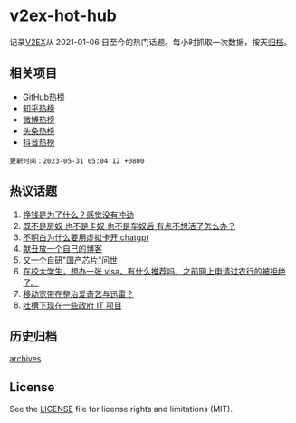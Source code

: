 # v2ex-hot-hub

 记录[V2EX](https://www.v2ex.com/)从 2021-01-06 日至今的热门话题。每小时抓取一次数据，按天[归档](archives)。
 
 ## 相关项目

- [GitHub热榜](https://github.com/snaildev/github-hot-hub)
- [知乎热榜](https://github.com/snaildev/zhihu-hot-hub)
- [微博热榜](https://github.com/snaildev/weibo-hot-hub)
- [头条热榜](https://github.com/snaildev/toutiao-hot-hub)
- [抖音热榜](https://github.com/snaildev/douyin-hot-hub)


 `更新时间：2023-05-31 05:04:12 +0800`

## 热议话题

1. [挣钱是为了什么？感觉没有冲劲](https://www.v2ex.com/t/944086)
1. [既不是房奴 也不是卡奴 也不是车奴后 有点不想活了怎么办？](https://www.v2ex.com/t/944264)
1. [不明白为什么要用虚拟卡开 chatgpt](https://www.v2ex.com/t/944112)
1. [献丑放一个自己的博客](https://www.v2ex.com/t/944068)
1. [又一个自研"国产芯片"问世](https://www.v2ex.com/t/944078)
1. [在校大学生，想办一张 visa，有什么推荐吗，之前网上申请过农行的被拒绝了。](https://www.v2ex.com/t/944180)
1. [移动宽带在整治爱奇艺与迅雷？](https://www.v2ex.com/t/944089)
1. [吐槽下现在一些政府 IT 项目](https://www.v2ex.com/t/944155)

## 历史归档

[archives](archives)

## License

See the [LICENSE](LICENSE) file for license rights and limitations (MIT).
